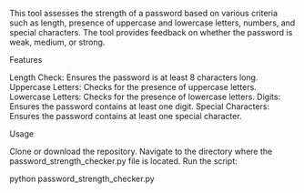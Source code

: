 This tool assesses the strength of a password based on various criteria such as length, presence of uppercase and lowercase letters, numbers, and special characters. The tool provides feedback on whether the password is weak, medium, or strong.

Features

Length Check: Ensures the password is at least 8 characters long.
Uppercase Letters: Checks for the presence of uppercase letters.
Lowercase Letters: Checks for the presence of lowercase letters.
Digits: Ensures the password contains at least one digit.
Special Characters: Ensures the password contains at least one special character.

Usage

Clone or download the repository.
Navigate to the directory where the password_strength_checker.py file is located.
Run the script:

python password_strength_checker.py
